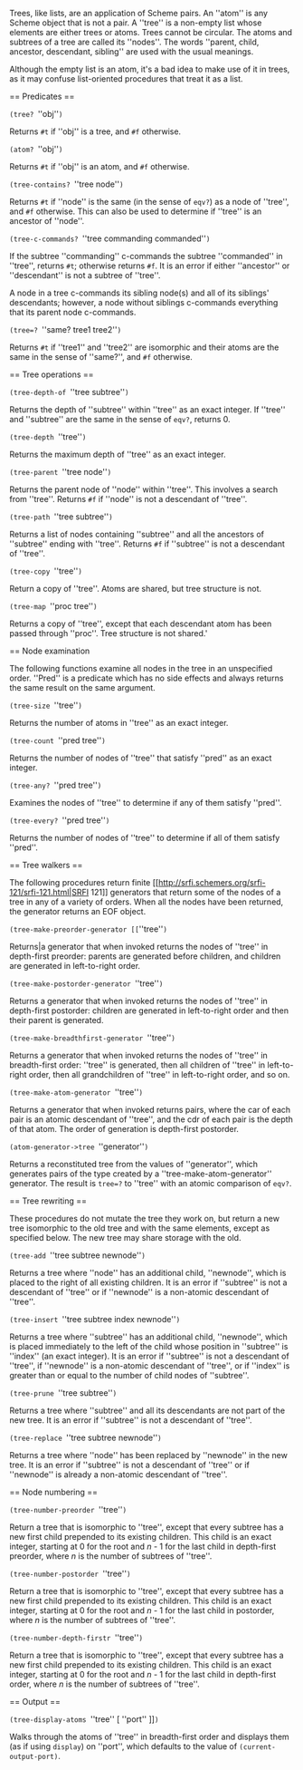 Trees, like lists, are an application of Scheme pairs.  An ''atom'' is any Scheme object that is not a pair.  A ''tree'' is a non-empty list whose elements are either trees or atoms.  Trees cannot be circular.  The atoms and subtrees of a tree are called its ''nodes''. The words ''parent, child, ancestor, descendant, sibling'' are used with the usual meanings.

Although the empty list is an atom, it's a bad idea to make use of it in trees, as it may confuse list-oriented procedures that treat it as a list.

== Predicates ==

`(tree? `''obj''`)`

Returns `#t` if ''obj'' is a tree, and `#f` otherwise.

`(atom? `''obj''`)`

Returns `#t` if ''obj'' is an atom, and `#f` otherwise.

`(tree-contains? `''tree node''`)`

Returns `#t` if ''node'' is the same (in the sense of `eqv?`) as a node of ''tree'', and `#f` otherwise.  This can also be used to determine if ''tree'' is an ancestor of ''node''.

`(tree-c-commands? `''tree commanding commanded''`)`

If the subtree ''commanding'' c-commands the subtree ''commanded'' in ''tree'', returns `#t`; otherwise returns `#f`.  It is an error if either ''ancestor'' or ''descendant'' is not a subtree of ''tree''.

A node in a tree c-commands its sibling node(s) and all of its siblings' descendants; however, a node without siblings c-commands everything that its parent node c-commands.

`(tree=? `''same? tree1 tree2''`)`

Returns `#t` if ''tree1'' and ''tree2'' are isomorphic and their atoms are the same in the sense of ''same?'', and `#f` otherwise.

== Tree operations ==

`(tree-depth-of `''tree subtree''`)`

Returns the depth of ''subtree'' within ''tree'' as an exact integer. If ''tree'' and ''subtree'' are the same in the sense of `eqv?`, returns 0.

`(tree-depth `''tree''`)`

Returns the maximum depth of ''tree'' as an exact integer.

`(tree-parent `''tree node''`)`

Returns the parent node of ''node'' within ''tree''.  This involves a search from ''tree''.  Returns `#f` if ''node'' is not a descendant of ''tree''.

`(tree-path `''tree subtree''`)`

Returns a list of nodes containing ''subtree'' and all the ancestors of ''subtree'' ending with ''tree''.  Returns `#f` if ''subtree'' is not a descendant of ''tree''.

`(tree-copy `''tree''`)`

Return a copy of ''tree''.  Atoms are shared, but tree structure is not.

`(tree-map `''proc tree''`)`

Returns a copy of ''tree'', except that each descendant atom has been passed through ''proc''.  Tree structure is not shared.'

== Node examination

The following functions examine all nodes in the tree in an unspecified order.  ''Pred'' is a predicate which has no side effects and always returns the same result on the same argument.

`(tree-size `''tree''`)`

Returns the number of atoms in ''tree'' as an exact integer.

`(tree-count `''pred tree''`)`

Returns the number of nodes of ''tree'' that satisfy ''pred'' as an exact integer.

`(tree-any? `''pred tree''`)`

Examines the nodes of ''tree'' to determine if any of them satisfy ''pred''.

`(tree-every? `''pred tree''`)`

Returns the number of nodes of ''tree'' to determine if all of them satisfy ''pred''.

== Tree walkers ==

The following procedures return finite [[http://srfi.schemers.org/srfi-121/srfi-121.html|SRFI 121]] generators that return some of the nodes of a tree in any of a variety of orders. When all the nodes have been returned, the generator returns an EOF object.

`(tree-make-preorder-generator [[`''tree''`)`

Returns|a generator that when invoked returns the nodes of ''tree'' in depth-first preorder: parents are generated before children, and children are generated in left-to-right order.

`(tree-make-postorder-generator `''tree''`)`

Returns a generator that when invoked returns the nodes of ''tree'' in depth-first postorder: children are generated in left-to-right order and then their parent is generated.

`(tree-make-breadthfirst-generator `''tree''`)`

Returns a generator that when invoked returns the nodes of ''tree'' in breadth-first order: ''tree'' is generated, then all children of ''tree'' in left-to-right order, then all grandchildren of ''tree'' in left-to-right order, and so on.

`(tree-make-atom-generator `''tree''`)`

Returns a generator that when invoked returns pairs, where the car of each pair is an atomic descendant of ''tree'', and the cdr of each pair is the depth of that atom.  The order of generation is depth-first postorder.

`(atom-generator->tree `''generator''`)`

Returns a reconstituted tree from the values of ''generator'', which generates pairs of the type created by a ''tree-make-atom-generator'' generator.  The result is `tree=?` to ''tree'' with an atomic comparison of `eqv?`.

== Tree rewriting ==

These procedures do not mutate the tree they work on, but return a new tree isomorphic to the old tree and with the same elements, except as specified below.  The new tree may share storage with the old.

`(tree-add `''tree subtree newnode''`)`

Returns a tree where ''node'' has an additional child, ''newnode'',  which is placed to the right of all existing children.  It is an error if ''subtree'' is not a descendant of ''tree'' or if ''newnode'' is a non-atomic descendant of ''tree''.

`(tree-insert `''tree subtree index newnode''`)`

Returns a tree where ''subtree'' has an additional child, ''newnode'',  which is placed immediately to the left of the child whose position in ''subtree'' is ''index'' (an exact integer).  It is an error if ''subtree'' is not a descendant of ''tree'', if ''newnode'' is a non-atomic descendant of ''tree'', or if ''index'' is greater than or equal to the number of child nodes of ''subtree''.

`(tree-prune `''tree subtree''`)`

Returns a tree where ''subtree'' and all its descendants are not part of the new tree.  It is an error if ''subtree'' is not a descendant of ''tree''.

`(tree-replace `''tree subtree newnode''`)`

Returns a tree where ''node'' has been replaced by ''newnode'' in the new tree.  It is an error if ''subtree'' is not a descendant of ''tree'' or if ''newnode'' is already a non-atomic descendant of ''tree''.


== Node numbering ==

`(tree-number-preorder `''tree''`)`

Return a tree that is isomorphic to ''tree'', except that every subtree has a new first child prepended to its existing children.  This child is an exact integer, starting at 0 for the root and <i>n</i> - 1 for the last child in depth-first preorder, where <i>n</i> is the number of subtrees of ''tree''.

`(tree-number-postorder `''tree''`)`

Return a tree that is isomorphic to ''tree'', except that every subtree has a new first child prepended to its existing children.  This child is an exact integer, starting at 0 for the root and <i>n</i> - 1 for the last child in postorder, where <i>n</i> is the number of subtrees of ''tree''.

`(tree-number-depth-firstr `''tree''`)`

Return a tree that is isomorphic to ''tree'', except that every subtree has a new first child prepended to its existing children.  This child is an exact integer, starting at 0 for the root and <i>n</i> - 1 for the last child in depth-first order, where <i>n</i> is the number of subtrees of ''tree''.

== Output ==

`(tree-display-atoms `''tree'' [ ''port'' ]]`)`

Walks through the atoms of ''tree'' in breadth-first order and displays them (as if using `display`) on ''port'', which defaults to the value of `(current-output-port)`.
